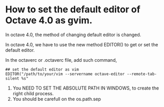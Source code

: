 How to set the default editor of Octave 4.0 as gvim.
================================

In octave 4.0, the method of changing default editor is changed.

In octave 4.0, we have to use the new method EDITOR() to get or set the default editor.

In the octaverc or .octaverc file, add such command,

```
## set the default editor as vim
EDITOR("/path/to/your/vim --servername octave-editor --remote-tab-silent %s"
```

1. You NEED TO SET THE ABSOLUTE PATH IN WINDOWS, to create the right child process.
2. You should be carefull on the os.path.sep


